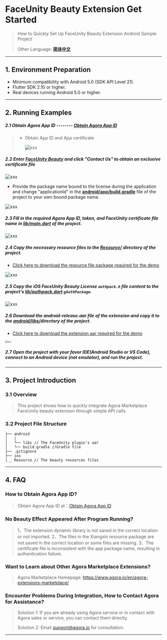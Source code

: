 # FaceUnity Beauty Extension Get Started

> How to Quickly Set Up FaceUnity Beauty Extension Android Sample Project
>
> Other Language: [**简体中文**](README.zh.md)

---

## 1. Environment Preparation

- Minimum compatibility with Android 5.0 (SDK API Level 21).
- Flutter SDK 2.10 or higher.
- Real devices running Android 5.0 or higher.

---

## 2. Running Examples

##### 2.1 Obtain Agora App ID -------- [Obtain Agora App ID](https://docs.agora.io/en/video-calling/reference/manage-agora-account?platform=ios#get-the-app-id)

> - Obtain App ID and App certificate
>
>   ![xxx](https://accktvpic.oss-cn-beijing.aliyuncs.com/pic/github_readme/market-place/Market-Place-1.png)

##### 2.2 Enter [FaceUnity Beauty](https://console.agora.io/marketplace/extension/introduce?serviceName=faceunity-ar-en) and click "Contact Us" to obtain an exclusive certificate file

![xxx](https://accktvpic.oss-cn-beijing.aliyuncs.com/pic/github_readme/market-place/FaceUnity/FaceUnity-EN-1.png)

- Provide the package name bound to the license during the application and change "applicationId" in the [**android/app/build.gradle**](android/app/build.gradle) file of the project to your own bound package name.

![xxx](https://web-cdn.agora.io/docs-files/1679457359046)

##### 2.3 Fill in the required Agora App ID, token, and FaceUnity certificate file name in [**lib/main.dart**](lib/main.dart) of the project.

![xxx](https://accktvpic.oss-cn-beijing.aliyuncs.com/pic/github_readme/market-place/FaceUnity/FaceUnity_flutter_3.png)


##### 2.4 Copy the necessary resource files to the [**Resource/**](Resource/) directory of the project.

* [Click here to download the resource file package required for the demo](https://download.agora.io/marketplace/release/FaceUnity_v8.4.1_Resources.zip)

![xxx](https://web-cdn.agora.io/docs-files/1673335775613)

##### 2.5 Copy the iOS FaceUnity Beauty License `authpack.h` file content to the project's [lib/authpack.dart](lib/authpack.dart) `gAuthPackage`.

![xxx](https://accktvpic.oss-cn-beijing.aliyuncs.com/pic/github_readme/market-place/FaceUnity/FaceUnity_flutter_2.png)

##### 2.6 Download the **android-release.aar** file of the extension and copy it to the [**android/libs/**](android/libs/)directory of the project.

* [Click here to download the extension aar required for the demo](https://download.agora.io/marketplace/release/Agora_Marketplace_FaceUnity_v8.4.1_Extension_for_Android_v4.1.1.zip)

<img src="https://web-cdn.agora.io/docs-files/1673335651833" alt="xxx" style="zoom:50%;" />

##### 2.7 Open the project with your favor IDE(Android Studio or VS Code), connect to an Android device (not emulator), and run the project.

---

## 3. Project Introduction

### 3.1 Overview

> This project shows how to quickly integrate Agora Marketplace FaceUnity beauty extension through simple API calls.

### 3.2 Project File Structure

```
├── android
│   |
│   └── libs // The FaceUnity plugin's aar
│   └── build.gradle //Gradle file
├── .gitignore
├── ios
|__ Resource // The beauty resources files
```

---

## 4. FAQ

### How to Obtain Agora App ID?

> Obtain Agora App ID at：[Obtain Agora App ID](https://docs.agora.io/en/video-calling/reference/manage-agora-account?platform=ios#get-the-app-id)

### No Beauty Effect Appeared After Program Running?

> 1、The extension dynamic library is not saved in the correct location or not imported.
> 2、The files in the Xiangxin resource package are not saved in the correct location or some files are missing.
> 3、The certificate file is inconsistent with the app package name, resulting in authentication failure.

### Want to Learn about Other Agora Marketplace Extensions?

> Agora Marketplace Homepage: https://www.agora.io/en/agora-extensions-marketplace/

### Encounter Problems During Integration, How to Contact Agora for Assistance?

> Solution 1: If you are already using Agora service or in contact with Agora sales or service, you can contact them directly.
>
> Solution 2: Email [support@agora.io](mailto:support@agora.io) for consultation.

---
